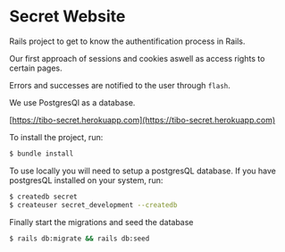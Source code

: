 # Secret Website

Rails project to get to know the authentification process in Rails.

Our first approach of sessions and cookies aswell as access rights to certain pages.

Errors and successes are notified to the user through `flash`.

We use PostgresQl as a database.

[https://tibo-secret.herokuapp.com](https://tibo-secret.herokuapp.com)

To install the project, run:
```sh
$ bundle install
```

To use locally you will need to setup a postgresQL database.
If you have postgresQL installed on your system, run:
```sh
$ createdb secret 
$ createuser secret_development --createdb
```

Finally start the migrations and seed the database
```sh
$ rails db:migrate && rails db:seed
```